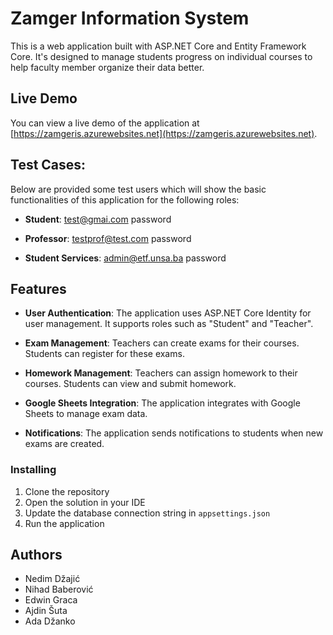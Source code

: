 # Zamger Information System


This is a web application built with ASP.NET Core and Entity Framework Core. It's designed to manage students progress on individual courses to help faculty member organize their data better.


## Live Demo

You can view a live demo of the application at [https://zamgeris.azurewebsites.net](https://zamgeris.azurewebsites.net).

## Test Cases:

Below are provided some test users which will show the basic functionalities of this application for the following roles:

- **Student**: test@gmai.com password

- **Professor**: testprof@test.com password

- **Student Services**: admin@etf.unsa.ba password

## Features

- **User Authentication**: The application uses ASP.NET Core Identity for user management. It supports roles such as "Student" and "Teacher".

- **Exam Management**: Teachers can create exams for their courses. Students can register for these exams.

- **Homework Management**: Teachers can assign homework to their courses. Students can view and submit homework.

- **Google Sheets Integration**: The application integrates with Google Sheets to manage exam data.

- **Notifications**: The application sends notifications to students when new exams are created.

### Installing

1. Clone the repository
2. Open the solution in your IDE
3. Update the database connection string in `appsettings.json`
4. Run the application

## Authors

- Nedim Džajić
- Nihad Baberović
- Edwin Graca
- Ajdin Šuta
- Ada Džanko
